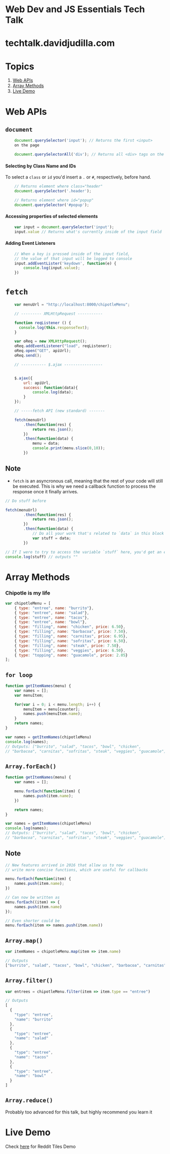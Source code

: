 # Web Dev and JS Essentials Tech Talk
# techtalk.davidjudilla.com
# Topics
1. [Web APIs](#web-apis)
2. [Array Methods](#array-methods)
3. [Live Demo](#live-demo)

# Web APIs
## `document`
```js
	document.querySelector('input'); // Returns the first <input> 
	on the page
```
```js
	document.querySelectorAll('div'); // Returns all <div> tags on the page
```
#### Selecting by Class Name and IDs
To select a `class` or `id` you'd insert a `.` or `#`, respectively, before hand.

```js
 	// Returns element where class="header"
	document.querySelector('.header');

	// Returns element where id="popup"
	document.querySelector('#popup');
```

#### Accessing properties of selected elements
```js
	var input = document.querySelector('input');
	input.value // Returns what's currently inside of the input field
```

#### Adding Event Listeners
```js
	// When a key is pressed inside of the input field, 
	// the value of that input will be logged to console
	input.addEventLister('keydown', function(e) {
		console.log(input.value);
	})
```

# `fetch`
```js
	var menuUrl = "http://localhost:8000/chipotleMenu";

	// --------- XMLHttpRequest -----------

	function reqListener () {
	  console.log(this.responseText);
	}

	var oReq = new XMLHttpRequest();
	oReq.addEventListener("load", reqListener);
	oReq.open("GET", apiUrl);
	oReq.send();

	// ----------- $.ajax -----------------


	$.ajax({
		url: apiUrl, 
		success: function(data){
			console.log(data);
	    }
	});

	// -----fetch API (new standard) -------

	fetch(menuUrl)
		.then(function(res) {
			return res.json();
		})
		.then(function(data) {
			menu = data;
			console.print(menu.slice(0,10));
		})
```

## Note
* `fetch` is an asyncronous call, meaning that the rest of your code will still be executed. This is why we need a callback function to process the response once it finally arrives.

```js
// Do stuff before

fetch(menuUrl)
        .then(function(res) {
            return res.json();
        })
        .then(function(data) {
        	// Do all your work that's related to `data` in this block
            var stuff = data;
        })

// If I were to try to access the variable `stuff` here, you'd get an empty variable
console.log(stuff) // outputs ""
```

# Array Methods
### Chipotle is my life
```js 
var chipotleMenu = [
	{ type: "entree", name: "burrito"},
	{ type: "entree", name: "salad"},
	{ type: "entree", name: "tacos"},
	{ type: "entree", name: "bowl"},
	{ type: "filling", name: "chicken", price: 6.50},
	{ type: "filling", name: "barbacoa", price: 7.50},
	{ type: "filling", name: "carnitas", price: 6.95},
	{ type: "filling", name: "sofritas", price: 6.50},
	{ type: "filling", name: "steak", price: 7.50},
	{ type: "filling", name: "veggies", price: 6.50},
	{ type: "topping", name: "guacamole", price: 2.05}
];
```
## `for loop`
```js
function getItemNames(menu) {
	var names = [];
	var menuItem;

	for(var i = 0; i < menu.length; i++) {
		menuItem = menu[counter];
		names.push(menuItem.name);
	}
	return names;
}

var names = getItemNames(chipotleMenu)
console.log(names);
// Outputs: ["burrito", "salad", "tacos", "bowl", "chicken",
// "barbacoa", "carnitas", "sofritas", "steak", "veggies", "guacamole"]

```

## `Array.forEach()`
```js
function getItemNames(menu) {
	var names = [];

	menu.forEach(function(item) {
		names.push(item.name);
	})

	return names;
}

var names = getItemNames(chipotleMenu)
console.log(names);
// Outputs: ["burrito", "salad", "tacos", "bowl", "chicken",
// "barbacoa", "carnitas", "sofritas", "steak", "veggies", "guacamole"]
```
## Note
```js 
// New features arrived in 2016 that allow us to now 
// write more concise functions, which are useful for callbacks

menu.forEach(function(item) {
	names.push(item.name);
})	

// Can now be written as
menu.forEach((item) => {
	names.push(item.name)
});

// Even shorter could be
menu.forEach(item => names.push(item.name))
```

## `Array.map()`
```js
var itemNames = chipotleMenu.map(item => item.name)
```

```js
// Outputs
["burrito", "salad", "tacos", "bowl", "chicken", "barbacoa", "carnitas", "sofritas", "steak", "veggies", "guacamole"]
```

## `Array.filter()`
```js
var entrees = chipotleMenu.filter(item => item.type == "entree")
```

```js
// Outputs
[
  {
    "type": "entree",
    "name": "burrito"
  },
  {
    "type": "entree",
    "name": "salad"
  },
  {
    "type": "entree",
    "name": "tacos"
  },
  {
    "type": "entree",
    "name": "bowl"
  }
]
```
## `Array.reduce()`
Probably too advanced for this talk, but highly recommend you learn it

# Live Demo
Check [here](https://github.com/davidjudilla/TechTalks/tree/master/src/redditTiles) for Reddit Tiles Demo
